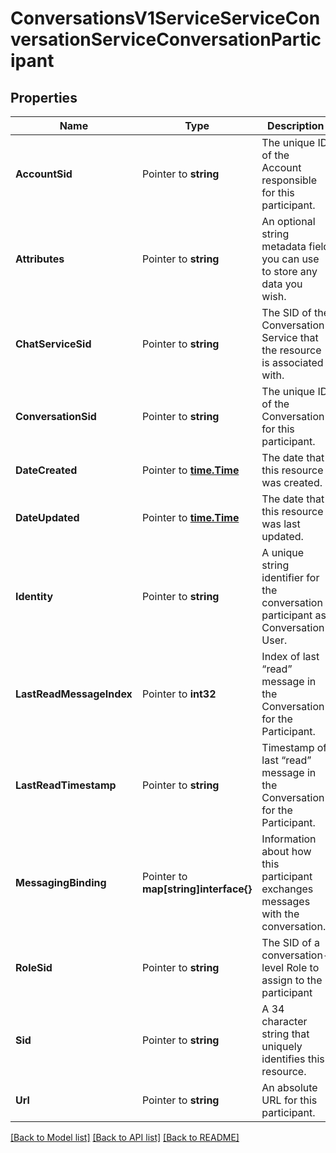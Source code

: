 # ConversationsV1ServiceServiceConversationServiceConversationParticipant

## Properties
Name | Type | Description | Notes
------------ | ------------- | ------------- | -------------
**AccountSid** | Pointer to **string** | The unique ID of the Account responsible for this participant. |
**Attributes** | Pointer to **string** | An optional string metadata field you can use to store any data you wish. |
**ChatServiceSid** | Pointer to **string** | The SID of the Conversation Service that the resource is associated with. |
**ConversationSid** | Pointer to **string** | The unique ID of the Conversation for this participant. |
**DateCreated** | Pointer to [**time.Time**](time.Time.md) | The date that this resource was created. |
**DateUpdated** | Pointer to [**time.Time**](time.Time.md) | The date that this resource was last updated. |
**Identity** | Pointer to **string** | A unique string identifier for the conversation participant as Conversation User. |
**LastReadMessageIndex** | Pointer to **int32** | Index of last “read” message in the Conversation for the Participant. |
**LastReadTimestamp** | Pointer to **string** | Timestamp of last “read” message in the Conversation for the Participant. |
**MessagingBinding** | Pointer to **map[string]interface{}** | Information about how this participant exchanges messages with the conversation. |
**RoleSid** | Pointer to **string** | The SID of a conversation-level Role to assign to the participant |
**Sid** | Pointer to **string** | A 34 character string that uniquely identifies this resource. |
**Url** | Pointer to **string** | An absolute URL for this participant. |

[[Back to Model list]](../README.md#documentation-for-models) [[Back to API list]](../README.md#documentation-for-api-endpoints) [[Back to README]](../README.md)


